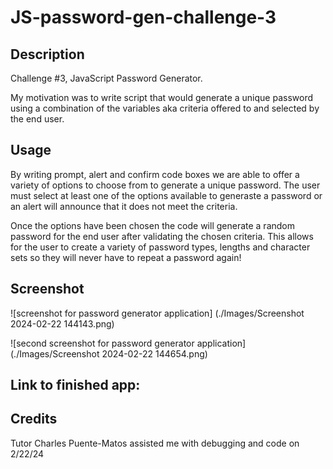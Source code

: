 # JS-password-gen-challenge-3

## Description
Challenge #3, JavaScript Password Generator. 

My motivation was to write script that would generate a unique password using a combination of the variables aka criteria offered to and selected by the end user. 

## Usage
By writing prompt, alert and confirm code boxes we are able to offer a variety of options to choose from to generate a unique password. The user must select at least one of the options available to generaste a password or an alert will announce that it does not meet the criteria. 

Once the options have been chosen the code will generate a random password for the end user after validating the chosen criteria. This allows for the user to create a variety of password types, lengths and character sets so they will never have to repeat a password again! 

## Screenshot
![screenshot for password generator application] (./Images/Screenshot 2024-02-22 144143.png)

![second screenshot for password generator application] (./Images/Screenshot 2024-02-22 144654.png)

## Link to finished app:

## Credits

Tutor Charles Puente-Matos assisted me with debugging and code on 2/22/24 